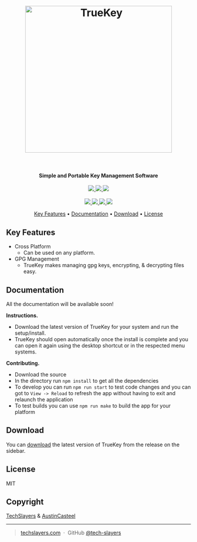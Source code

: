 <h1 align="center">
  <br>
  <a href="https://techslayers.com/"><img src="https://techslayers.com/wp-content/uploads/2020/09/Tech-Slayers_2.0-2048x399.png" alt="TrueKey" width="400"></a>
  <br>
  <br>
</h1>

<h4 align="center">Simple and Portable Key Management Software</h4>

<p align="center">
	<a href="">
    	<img src="https://img.shields.io/badge/electron-v12.0-blue.svg">
    </a>
    <a href=" https://snyk.io/test/github/tech-slayers/TrueKey/">
      <img src=" https://snyk.io/test/github/tech-slayers/TrueKey/badge.svg"/>
    </a>
    <a href="https://github.com/tech-slayers/TrueKey/issues">
    	<img src="https://img.shields.io/github/issues/tech-slayers/TrueKey.svg">
    </a>
    </br>
    </br>
    <a href="https://github.com/tech-slayers/TrueKey/">
    	<img src="https://github.com/Tech-Slayers/TrueKey/actions/workflows/build.yml/badge.svg">
    </a>
    <a href="https://github.com/tech-slayers/TrueKey/">
    	<img src="https://github.com/Tech-Slayers/TrueKey/actions/workflows/release.yml/badge.svg">
    </a>
    <a href="">
    	<img src="https://img.shields.io/badge/contributions-welcome-orange.svg">
    </a>
    <a href="https://opensource.org/licenses/MIT">
    	<img src="https://img.shields.io/badge/license-MIT-blue.svg">
    </a>
</p>

<p align="center">
  <a href="#key-features">Key Features</a> •
  <a href="#documentation">Documentation</a> •
  <a href="#download">Download</a> •
  <a href="#license">License</a>
</p>

## Key Features

* Cross Platform
  * Can be used on any platform.
* GPG Management
  * TrueKey makes managing gpg keys, encrypting, & decrypting files easy.

## Documentation

All the documentation will be available soon!

**Instructions.**

- Download the latest version of TrueKey for your system and run the setup/install.
- TrueKey should open automatically once the install is complete and you can open it again using the desktop shortcut or in the respected menu systems.

**Contributing.**

- Download the source
- In the directory run `npm install` to get all the dependencies
- To develop you can run `npm run start` to test code changes and you can got to `View -> Reload` to refresh the app without having to exit and relaunch the application
- To test builds you can use `npm run make` to build the app for your platform

## Download

You can [download](https://github.com/Tech-Slayers/TrueKey/releases) the latest version of TrueKey from the release on the sidebar.

## License

MIT

## Copyright

[TechSlayers](https://github.com/tech-slayers) & [AustinCasteel](https://github.com/austincasteel)

---

> [techslayers.com](https://techslayers.com) &nbsp;&middot;&nbsp;
> GitHub [@tech-slayers](https://github.com/tech-slayers)
